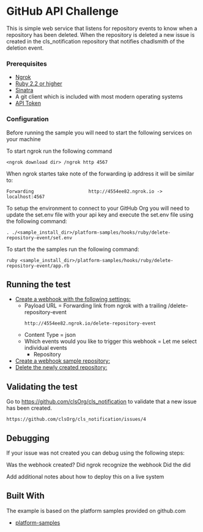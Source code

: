 # GitHub API Challenge


This is simple web service that listens for repository events to know when a repository has been deleted. When the repository is deleted a new issue is created in the cls_notification repository that notifies chadlsmith of the deletion event. 


### Prerequisites
* [Ngrok ](https://ngrok.com/download) 
* [Ruby 2.2 or higher](https://www.ruby-lang.org/en/downloads/) 
* [Sinatra](https://github.com/sinatra/sinatra) 
* A git client which is included with most modern operating systems
* [API Token](https://github.com/blog/1509-personal-api-tokens) 

### Configuration   

Before running the sample you will need to start the following services on your machine

To start ngrok run the following command 

```
<ngrok download dir> /ngrok http 4567
```

When ngrok startes take note of the forwarding ip address it will be similar to:

```
Forwarding                    http://4554ee82.ngrok.io -> localhost:4567
```

To setup the environment to connect to your GitHub Org you will need to update the set.env file with your api key and execute the set.env file using the following command:

```
. ./<sample_install_dir>/platform-samples/hooks/ruby/delete-repository-event/set.env
```

To start the the samples run the following command:

```
ruby <sample_install_dir>/platform-samples/hooks/ruby/delete-repository-event/app.rb
```


## Running the test

* [Create a webhook with the following settings:](https://developer.github.com/webhooks/creating/)  
  * Payload URL = Forwarding link from ngrok with a trailing /delete-repository-event
    ```
    http://4554ee82.ngrok.io/delete-repository-event
    ```
  * Content Type = json 
  * Which events would you like to trigger this webhook = Let me select individual events
    * Repository
* [Create a webhook sample repository:](https://help.github.com/articles/create-a-repo/)  
* [Delete the newly created repository:](https://help.github.com/articles/deleting-a-repository/)  

## Validating the test

Go to  https://github.com/clsOrg/cls_notification to validate that a new issue has been created.  

```
https://github.com/clsOrg/cls_notification/issues/4
```

## Debugging 
If your issue was not created you can debug using the following steps: 

Was the webhook created? 
Did ngrok recognize the webhook 
Did the did 

Add additional notes about how to deploy this on a live system

## Built With
The example is based on the platform samples provided on github.com
* [platform-samples](https://github.com/github/platform-samples/tree/master/hooks/ruby/delete-repository-event/) 
